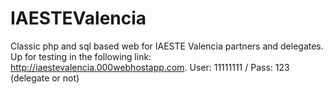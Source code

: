 # IAESTEValencia
Classic php and sql based web for IAESTE Valencia partners and delegates. Up for testing in the following link: http://iaestevalencia.000webhostapp.com. User: 11111111 / Pass: 123 (delegate or not)
